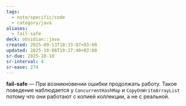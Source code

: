 ```yaml
---
tags:
  - note/specific/code
  - category/java
aliases:
  - fail-safe
deck: obsidian::java
created: 2025-09-13T10:33:07+03:00
updated: 2025-10-06T19:27:40+03:00
sr-due: 2025-10-10
sr-interval: 4
sr-ease: 274
---
```


**fail-safe**
—
При возникновении ошибки продолжать работу. Такое поведение наблюдается у `ConcurrentHashMap` и `CopyOnWriteArrayList` потому что они работают с копией коллекции, а не с реальной.

